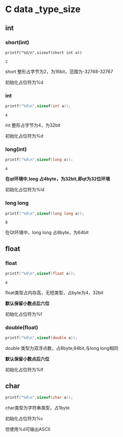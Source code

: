 # C data _type_size

## int 

### short(int) 

```
printf("%d/n",sizeof(short int a))
```

```
2
```

short 整形占字节为2，为16bit，范围为-32768-32767

初始化占位符为%d

### int

```c
printf("%d\n",sizeof(int a));
```

```
4
```

int 整形占字节为4，为32bit

初始化占位符为%d

### **long(int)**

```c
printf("%d\n",sizeof(long a));
```

```
4
```

**在qt环境中,long 占4byte，为32bit,即qt为32位环境**

初始化占位符为%ld

### long long 

```c
printf("%d\n",sizeof(long long a));
```

```
8
```

在Qt环境中，long long 占8byte，为64bit

## float

### float

```c
printf("%d\n",sizeof(float a));
```

```
4
```

float类型占内存高，无短类型，占byte为4，32bit

**默认保留小数点后六位**

初始化占位符为%f

### double(float)

```c
printf("%d\n",sizeof(double a));
```

double 类型为双浮点数，占8byte,64bit,与long long相同

**默认保留小数点后六位**

初始化占位符为%lf

## char

```c
printf("%d\n",sizeof(char a));
```

char类型为字符串类型，占1byte

初始化占位符为%c

但使用%d可输出ASCII